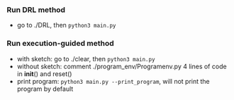 ### Run DRL method

- go to ./DRL, then `` python3 main.py ``

### Run execution-guided method

- with sketch: go to ./clear, then `` python3 main.py ``
- without sketch: comment ./program_env/Programenv.py 4 lines of code in __init__() and reset() 
- print program: ``python3 main.py --print_program``, will not print the program by default
